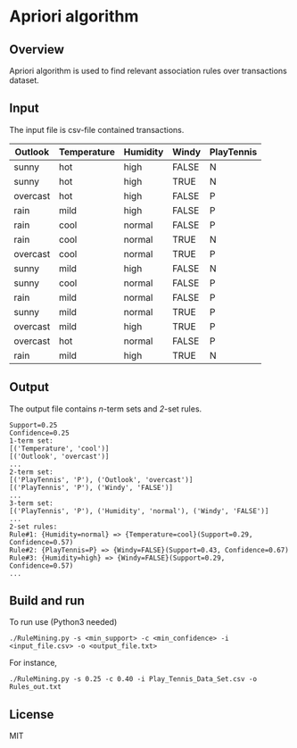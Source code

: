 # Apriori algorithm

## Overview
Apriori algorithm  is used to find relevant association rules over transactions dataset.

## Input
The input file is csv-file contained transactions. 

Outlook|Temperature|Humidity|Windy |PlayTennis
-------|-----------|--------|-------|----------
sunny  |hot        |high    |FALSE |N
sunny|hot|high|TRUE|N
overcast|hot|high|FALSE|P
rain|mild|high|FALSE|P
rain|cool|normal|FALSE|P
rain|cool|normal|TRUE|N
overcast|cool|normal|TRUE|P
sunny|mild|high|FALSE|N
sunny|cool|normal|FALSE|P
rain|mild|normal|FALSE|P
sunny|mild|normal|TRUE|P
overcast|mild|high|TRUE|P
overcast|hot|normal|FALSE|P
rain|mild|high|TRUE|N

## Output
The output file contains _n_-term sets and _2_-set rules.
```
Support=0.25
Confidence=0.25
1-term set:
[('Temperature', 'cool')]
[('Outlook', 'overcast')]
...
2-term set:
[('PlayTennis', 'P'), ('Outlook', 'overcast')]
[('PlayTennis', 'P'), ('Windy', 'FALSE')]
...
3-term set:
[('PlayTennis', 'P'), ('Humidity', 'normal'), ('Windy', 'FALSE')]
...
2-set rules:
Rule#1: {Humidity=normal} => {Temperature=cool}(Support=0.29, Confidence=0.57)
Rule#2: {PlayTennis=P} => {Windy=FALSE}(Support=0.43, Confidence=0.67)
Rule#3: {Humidity=high} => {Windy=FALSE}(Support=0.29, Confidence=0.57)
...
```

## Build and run
To run use (Python3 needed)
```
./RuleMining.py -s <min_support> -c <min_confidence> -i <input_file.csv> -o <output_file.txt>
```
For instance,
```
./RuleMining.py -s 0.25 -c 0.40 -i Play_Tennis_Data_Set.csv -o Rules_out.txt
```

## License
MIT
